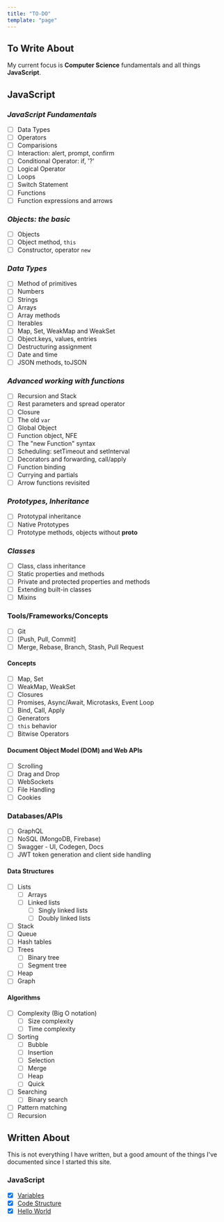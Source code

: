 ```yaml
---
title: "TO-DO"
template: "page"
---
```


## To Write About

My current focus is **Computer Science** fundamentals and all things **JavaScript**.

## JavaScript

### _JavaScript Fundamentals_

- [ ] Data Types
- [ ] Operators
- [ ] Comparisions
- [ ] Interaction: alert, prompt, confirm
- [ ] Conditional Operator: if, '?'
- [ ] Logical Operator
- [ ] Loops
- [ ] Switch Statement
- [ ] Functions
- [ ] Function expressions and arrows

### _Objects: the basic_

- [ ] Objects
- [ ] Object method, `this`
- [ ] Constructor, operator `new`

### _Data Types_

- [ ] Method of primitives
- [ ] Numbers
- [ ] Strings
- [ ] Arrays
- [ ] Array methods
- [ ] Iterables
- [ ] Map, Set, WeakMap and WeakSet
- [ ] Object.keys, values, entries
- [ ] Destructuring assignment
- [ ] Date and time
- [ ] JSON methods, toJSON

### _Advanced working with functions_

- [ ] Recursion and Stack
- [ ] Rest parameters and spread operator
- [ ] Closure
- [ ] The old `var`
- [ ] Global Object
- [ ] Function object, NFE
- [ ] The "new Function" syntax
- [ ] Scheduling: setTimeout and setInterval
- [ ] Decorators and forwarding, call/apply
- [ ] Function binding
- [ ] Currying and partials
- [ ] Arrow functions revisited

### _Prototypes, Inheritance_

- [ ] Prototypal inheritance
- [ ] Native Prototypes
- [ ] Prototype methods, objects without **proto**

### _Classes_

- [ ] Class, class inheritance
- [ ] Static properties and methods
- [ ] Private and protected properties and methods
- [ ] Extending built-in classes
- [ ] Mixins

### Tools/Frameworks/Concepts

- [ ] Git
- [ ] [Push, Pull, Commit]
- [ ] Merge, Rebase, Branch, Stash, Pull Request

#### Concepts

- [ ] Map, Set
- [ ] WeakMap, WeakSet
- [ ] Closures
- [ ] Promises, Async/Await, Microtasks, Event Loop
- [ ] Bind, Call, Apply
- [ ] Generators
- [ ] `this` behavior
- [ ] Bitwise Operators

#### Document Object Model (DOM) and Web APIs

- [ ] Scrolling
- [ ] Drag and Drop
- [ ] WebSockets
- [ ] File Handling
- [ ] Cookies

### Databases/APIs

- [ ] GraphQL
- [ ] NoSQL (MongoDB, Firebase)
- [ ] Swagger - UI, Codegen, Docs
- [ ] JWT token generation and client side handling

#### Data Structures

- [ ] Lists
  - [ ] Arrays
  - [ ] Linked lists
    - [ ] Singly linked lists
    - [ ] Doubly linked lists
- [ ] Stack
- [ ] Queue
- [ ] Hash tables
- [ ] Trees
  - [ ] Binary tree
  - [ ] Segment tree
- [ ] Heap
- [ ] Graph

#### Algorithms

- [ ] Complexity (Big O notation)
  - [ ] Size complexity
  - [ ] Time complexity
- [ ] Sorting
  - [ ] Bubble
  - [ ] Insertion
  - [ ] Selection
  - [ ] Merge
  - [ ] Heap
  - [ ] Quick
- [ ] Searching
  - [ ] Binary search
- [ ] Pattern matching
- [ ] Recursion

## Written About

This is not everything I have written, but a good amount of the things I've documented since I started this site.

### JavaScript

- [x] [Variables](/javascript/variables/)
- [x] [Code Structure](/javascript/code-structure/)
- [x] [Hello World](/javascript/hello-world/)
